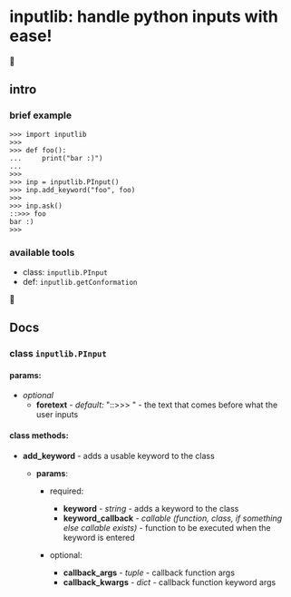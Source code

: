 # inputlib: handle python inputs with ease!

:metal:
## intro

### brief example

```
>>> import inputlib
>>>
>>> def foo():
...     print("bar :)")
...
>>>
>>> inp = inputlib.PInput()
>>> inp.add_keyword("foo", foo)
>>>
>>> inp.ask()
::>>> foo
bar :)
>>>
```

### available tools

* class: `inputlib.PInput`
* def: `inputlib.getConformation`

:eyes:
## Docs

### class `inputlib.PInput`

#### params:

* *optional*
  * **foretext** - *default:* "::>>> " - the text that comes before what the user inputs

#### class methods:
* **add_keyword** - adds a usable keyword to the class

  * **params**:

    * required:
      * **keyword** - *string* - adds a keyword to the class
      * **keyword_callback** - *callable (function, class, if something else callable exists)* - function to be executed when the keyword is entered
    
    * optional:
      * **callback_args** - *tuple* - callback function args
      * **callback_kwargs** - *dict* - callback function keyword args


